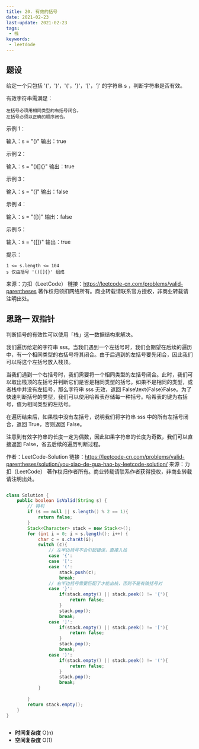```yaml
---
title: 20. 有效的括号
date: 2021-02-23
last-update: 2021-02-23
tags:
 - 栈
keywords:
 - leetdode
---
```


## 题设

给定一个只包括 '('，')'，'{'，'}'，'['，']' 的字符串 s ，判断字符串是否有效。

有效字符串需满足：

    左括号必须用相同类型的右括号闭合。
    左括号必须以正确的顺序闭合。

 

示例 1：

输入：s = "()"
输出：true

示例 2：

输入：s = "()[]{}"
输出：true

示例 3：

输入：s = "(]"
输出：false

示例 4：

输入：s = "([)]"
输出：false

示例 5：

输入：s = "{[]}"
输出：true

 

提示：

    1 <= s.length <= 104
    s 仅由括号 '()[]{}' 组成

来源：力扣（LeetCode）
链接：https://leetcode-cn.com/problems/valid-parentheses
著作权归领扣网络所有。商业转载请联系官方授权，非商业转载请注明出处。

## 思路一 双指针

判断括号的有效性可以使用「栈」这一数据结构来解决。

我们遍历给定的字符串 sss。当我们遇到一个左括号时，我们会期望在后续的遍历中，有一个相同类型的右括号将其闭合。由于后遇到的左括号要先闭合，因此我们可以将这个左括号放入栈顶。

当我们遇到一个右括号时，我们需要将一个相同类型的左括号闭合。此时，我们可以取出栈顶的左括号并判断它们是否是相同类型的括号。如果不是相同的类型，或者栈中并没有左括号，那么字符串 sss 无效，返回 False\text{False}False。为了快速判断括号的类型，我们可以使用哈希表存储每一种括号。哈希表的键为右括号，值为相同类型的左括号。

在遍历结束后，如果栈中没有左括号，说明我们将字符串 sss 中的所有左括号闭合，返回 True，否则返回 False。

注意到有效字符串的长度一定为偶数，因此如果字符串的长度为奇数，我们可以直接返回 False，省去后续的遍历判断过程。

作者：LeetCode-Solution
链接：https://leetcode-cn.com/problems/valid-parentheses/solution/you-xiao-de-gua-hao-by-leetcode-solution/
来源：力扣（LeetCode）
著作权归作者所有。商业转载请联系作者获得授权，非商业转载请注明出处。

```java

class Solution {
    public boolean isValid(String s) {
        // 特判
        if (s == null || s.length() % 2 == 1){
            return false;
        }
        Stack<Character> stack = new Stack<>();
        for (int i = 0; i < s.length(); i++) {
            char c = s.charAt(i);
            switch (c){
                // 左半边括号不会引起错误，直接入栈
                case '{':
                case '[':
                case '(':
                    stack.push(c);
                    break;
                // 右半边括号需要匹配了才能出栈，否则不是有效括号对
                case '}':
                    if(stack.empty() || stack.peek() != '{'){
                        return false;
                    }
                    stack.pop();
                    break;
                case ']':
                    if(stack.empty() || stack.peek() != '['){
                        return false;
                    }
                    stack.pop();
                    break;
                case ')':
                    if(stack.empty() || stack.peek() != '('){
                        return false;
                    }
                    stack.pop();
                    break;
            }
         
        }
        return stack.empty();
    }
}



```

- **时间复杂度** O(n)
- **空间复杂度** O(1)


